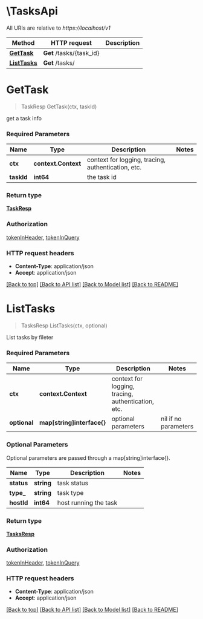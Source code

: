 # \TasksApi

All URIs are relative to *https://localhost/v1*

Method | HTTP request | Description
------------- | ------------- | -------------
[**GetTask**](TasksApi.md#GetTask) | **Get** /tasks/{task_id} | 
[**ListTasks**](TasksApi.md#ListTasks) | **Get** /tasks/ | 


# **GetTask**
> TaskResp GetTask(ctx, taskId)


get a task info

### Required Parameters

Name | Type | Description  | Notes
------------- | ------------- | ------------- | -------------
 **ctx** | **context.Context** | context for logging, tracing, authentication, etc.
  **taskId** | **int64**| the task id | 

### Return type

[**TaskResp**](TaskResp.md)

### Authorization

[tokenInHeader](../README.md#tokenInHeader), [tokenInQuery](../README.md#tokenInQuery)

### HTTP request headers

 - **Content-Type**: application/json
 - **Accept**: application/json

[[Back to top]](#) [[Back to API list]](../README.md#documentation-for-api-endpoints) [[Back to Model list]](../README.md#documentation-for-models) [[Back to README]](../README.md)

# **ListTasks**
> TasksResp ListTasks(ctx, optional)


List tasks by fileter

### Required Parameters

Name | Type | Description  | Notes
------------- | ------------- | ------------- | -------------
 **ctx** | **context.Context** | context for logging, tracing, authentication, etc.
 **optional** | **map[string]interface{}** | optional parameters | nil if no parameters

### Optional Parameters
Optional parameters are passed through a map[string]interface{}.

Name | Type | Description  | Notes
------------- | ------------- | ------------- | -------------
 **status** | **string**| task status | 
 **type_** | **string**| task type | 
 **hostId** | **int64**| host running the task | 

### Return type

[**TasksResp**](TasksResp.md)

### Authorization

[tokenInHeader](../README.md#tokenInHeader), [tokenInQuery](../README.md#tokenInQuery)

### HTTP request headers

 - **Content-Type**: application/json
 - **Accept**: application/json

[[Back to top]](#) [[Back to API list]](../README.md#documentation-for-api-endpoints) [[Back to Model list]](../README.md#documentation-for-models) [[Back to README]](../README.md)

